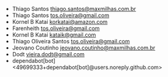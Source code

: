 * Thiago Santos <thiago.santos@maxmilhas.com.br>
* Thiago Santos <tos.oliveira@gmail.com>
* Kornel B Katai <korkatai@amazon.com>
* Farenheith <tos.oliveira@gmail.com>
* Kornel B Katai <kataik@gmail.com>
* Thiago Oliveira Santos <tos.oliveira@gmail.com>
* Jeovano Coutinho <jeovano.coutinho@maxmilhas.com.br>
* Dodt <vieira.dodt@gmail.com>
* dependabot[bot] <49699333+dependabot[bot]@users.noreply.github.com>

